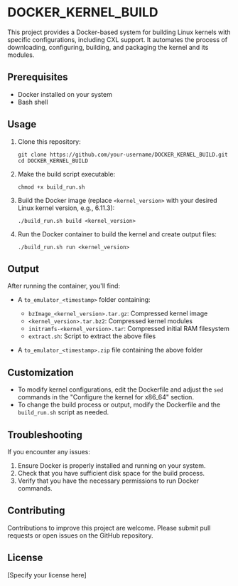 # DOCKER_KERNEL_BUILD

This project provides a Docker-based system for building Linux kernels with specific configurations, including CXL support. It automates the process of downloading, configuring, building, and packaging the kernel and its modules.

## Prerequisites

- Docker installed on your system
- Bash shell

## Usage

1. Clone this repository:
   ```
   git clone https://github.com/your-username/DOCKER_KERNEL_BUILD.git
   cd DOCKER_KERNEL_BUILD
   ```

2. Make the build script executable:
   ```
   chmod +x build_run.sh
   ```

3. Build the Docker image (replace `<kernel_version>` with your desired Linux kernel version, e.g., 6.11.3):
   ```
   ./build_run.sh build <kernel_version>
   ```

4. Run the Docker container to build the kernel and create output files:
   ```
   ./build_run.sh run <kernel_version>
   ```

## Output

After running the container, you'll find:

- A `to_emulator_<timestamp>` folder containing:
  - `bzImage_<kernel_version>.tar.gz`: Compressed kernel image
  - `<kernel_version>.tar.bz2`: Compressed kernel modules
  - `initramfs-<kernel_version>.tar`: Compressed initial RAM filesystem
  - `extract.sh`: Script to extract the above files

- A `to_emulator_<timestamp>.zip` file containing the above folder

## Customization

- To modify kernel configurations, edit the Dockerfile and adjust the `sed` commands in the "Configure the kernel for x86_64" section.
- To change the build process or output, modify the Dockerfile and the `build_run.sh` script as needed.

## Troubleshooting

If you encounter any issues:

1. Ensure Docker is properly installed and running on your system.
2. Check that you have sufficient disk space for the build process.
3. Verify that you have the necessary permissions to run Docker commands.

## Contributing

Contributions to improve this project are welcome. Please submit pull requests or open issues on the GitHub repository.

## License

[Specify your license here]
